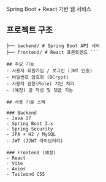 Spring Boot + React 기반 웹 서비스

## 프로젝트 구조

```text teamlog/ 
├── backend/ # Spring Boot API 서버
├── frontend/ # React 프론트엔드 ```

## 주요 기능
- 사용자 회원가입 / 로그인 (JWT 인증)
- 비밀번호 암호화 (BCrypt)
- 사용자 권한(Role) 기반 처리
- (예정) 글 작성 및 댓글 기능

## 사용 기술 스택

### Backend
- Java 17
- Spring Boot 3.x
- Spring Security
- JPA + H2 / MySQL
- JWT (JJWT 라이브러리)

### Frontend (예정)
- React
- Vite
- Axios
- Tailwind CSS

